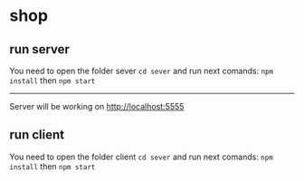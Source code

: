# shop
## run server
You need to open the folder sever ```cd sever``` and run next comands: ```npm install``` then ```npm start```
___
Server will be working on <http://localhost:5555>
## run client
You need to open the folder client ```cd sever``` and run next comands: ```npm install``` then ```npm start```
